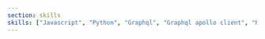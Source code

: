 ```yaml
---
section: skills
skills: ["Javascript", "Python", "Graphql", "Graphql apollo client", "Reactjs", "Nodejs", "Redux", "Gatsby", "AWS Amplify", "AWS S3", "AWS Dynamodb", "Serverless Framework", "AWS lambda", "HTML", "CSS", "Sass", "Bootstrap", "Styled components", "MongoDB", "Postgres", "Git"]
---
```

